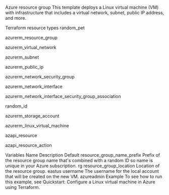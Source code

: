 Azure resource group
This template deploys a Linux virtual machine (VM) with infrastructure that includes a virtual network, subnet, public IP address, and more.

Terraform resource types
random_pet

azurerm_resource_group

azurerm_virtual_network

azurerm_subnet

azurerm_public_ip

azurerm_network_security_group

azurerm_network_interface

azurerm_network_interface_security_group_association

random_id

azurerm_storage_account

azurerm_linux_virtual_machine

azapi_resource

azapi_resource_action

Variables
Name	Description	Default
resource_group_name_prefix	Prefix of the resource group name that's combined with a random ID so name is unique in your Azure subscription.	rg
resource_group_location	Location of the resource group.	eastus
username	The username for the local account that will be created on the new VM.	azureadmin
Example
To see how to run this example, see Quickstart: Configure a Linux virtual machine in Azure using Terraform.
